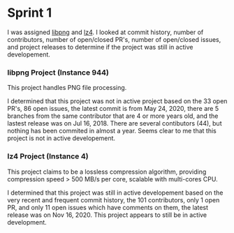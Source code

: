 # Sprint 1
I was assigned [libpng](https://github.com/glennrp/libpng) and [lz4](https://github.com/lz4/lz4). I looked at commit history, number of contributors, number of open/closed PR's, number of open/closed issues, and project releases to determine if the project was still in active developement.

### libpng Project (Instance 944)
This project handles PNG file processing.

I determined that this project was not in active project based on the 33 open PR's, 86 open issues, the latest commit is from May 24, 2020, there are 5 branches from the same contributor that are 4 or more years old, and the lastest release was on Jul 16, 2018. There are several contibutors (44), but nothing has been commited in almost a year. Seems clear to me that this project is not in active developement.

### lz4 Project (Instance 4)
This project claims to be a lossless compression algorithm, providing compression speed > 500 MB/s per core, scalable with multi-cores CPU.

I determined that this project was still in active developement based on the very recent and frequent commit history, the 101 contributors, only 1 open PR, and only 11 open issues which have comments on them, the latest release was on Nov 16, 2020. This project appears to still be in active development.